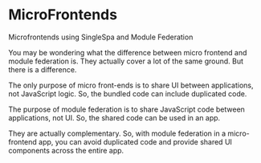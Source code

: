 # MicroFrontends
Microfrontends using SingleSpa and Module Federation

You may be wondering what the difference between micro frontend and module federation is. They actually cover a lot of the same ground. But there is a difference.

The only purpose of micro front-ends is to share UI between applications, not JavaScript logic. So, the bundled code can include duplicated code.

The purpose of module federation is to share JavaScript code between applications, not UI. So, the shared code can be used in an app.

They are actually complementary. So, with module federation in a micro-frontend app, you can avoid duplicated code and provide shared UI components across the entire app.
